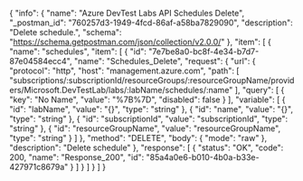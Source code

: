 {
  "info": {
    "name": "Azure DevTest Labs API Schedules Delete",
    "_postman_id": "760257d3-1949-4fcd-86af-a58ba7829090",
    "description": "Delete schedule.",
    "schema": "https://schema.getpostman.com/json/collection/v2.0.0/"
  },
  "item": [
    {
      "name": "schedules",
      "item": [
        {
          "id": "7e7be8a0-bc8f-4e34-b7d7-87e04584ecc4",
          "name": "Schedules_Delete",
          "request": {
            "url": {
              "protocol": "http",
              "host": "management.azure.com",
              "path": [
                "subscriptions/:subscriptionId/resourceGroups/:resourceGroupName/providers/Microsoft.DevTestLab/labs/:labName/schedules/:name"
              ],
              "query": [
                {
                  "key": "No Name",
                  "value": "%7B%7D",
                  "disabled": false
                }
              ],
              "variable": [
                {
                  "id": "labName",
                  "value": "{}",
                  "type": "string"
                },
                {
                  "id": "name",
                  "value": "{}",
                  "type": "string"
                },
                {
                  "id": "subscriptionId",
                  "value": "subscriptionId",
                  "type": "string"
                },
                {
                  "id": "resourceGroupName",
                  "value": "resourceGroupName",
                  "type": "string"
                }
              ]
            },
            "method": "DELETE",
            "body": {
              "mode": "raw"
            },
            "description": "Delete schedule"
          },
          "response": [
            {
              "status": "OK",
              "code": 200,
              "name": "Response_200",
              "id": "85a4a0e6-b010-4b0a-b33e-427971c8679a"
            }
          ]
        }
      ]
    }
  ]
}